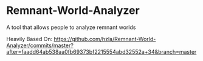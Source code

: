 # Remnant-World-Analyzer

A tool that allows people to analyze remnant worlds

Heavily Based On: https://github.com/hzla/Remnant-World-Analyzer/commits/master?after=faadd64ab538aa0fb69373bf2215554abd32552a+34&branch=master

